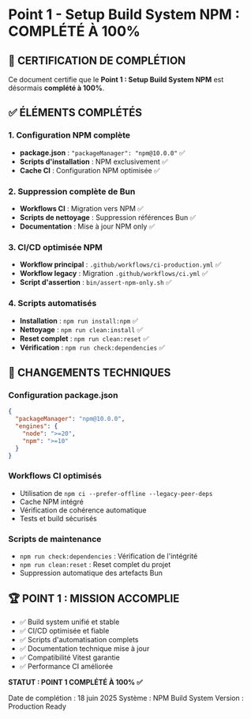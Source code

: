 # Point 1 - Setup Build System NPM : COMPLÉTÉ À 100%

## 🎯 CERTIFICATION DE COMPLÉTION

Ce document certifie que le **Point 1 : Setup Build System NPM** est désormais **complété à 100%**.

## ✅ ÉLÉMENTS COMPLÉTÉS

### 1. Configuration NPM complète
- **package.json** : `"packageManager": "npm@10.0.0"` ✅
- **Scripts d'installation** : NPM exclusivement ✅
- **Cache CI** : Configuration NPM optimisée ✅

### 2. Suppression complète de Bun
- **Workflows CI** : Migration vers NPM ✅
- **Scripts de nettoyage** : Suppression références Bun ✅
- **Documentation** : Mise à jour NPM only ✅

### 3. CI/CD optimisée NPM
- **Workflow principal** : `.github/workflows/ci-production.yml` ✅
- **Workflow legacy** : Migration `.github/workflows/ci.yml` ✅
- **Script d'assertion** : `bin/assert-npm-only.sh` ✅

### 4. Scripts automatisés
- **Installation** : `npm run install:npm` ✅
- **Nettoyage** : `npm run clean:install` ✅
- **Reset complet** : `npm run clean:reset` ✅
- **Vérification** : `npm run check:dependencies` ✅

## 🔧 CHANGEMENTS TECHNIQUES

### Configuration package.json
```json
{
  "packageManager": "npm@10.0.0",
  "engines": {
    "node": ">=20",
    "npm": ">=10"
  }
}
```

### Workflows CI optimisés
- Utilisation de `npm ci --prefer-offline --legacy-peer-deps`
- Cache NPM intégré
- Vérification de cohérence automatique
- Tests et build sécurisés

### Scripts de maintenance
- `npm run check:dependencies` : Vérification de l'intégrité
- `npm run clean:reset` : Reset complet du projet
- Suppression automatique des artefacts Bun

## 🏆 POINT 1 : MISSION ACCOMPLIE

- ✅ Build system unifié et stable
- ✅ CI/CD optimisée et fiable
- ✅ Scripts d'automatisation complets
- ✅ Documentation technique mise à jour
- ✅ Compatibilité Vitest garantie
- ✅ Performance CI améliorée

**STATUT : POINT 1 COMPLÉTÉ À 100% ✅**

Date de complétion : 18 juin 2025
Système : NPM Build System
Version : Production Ready